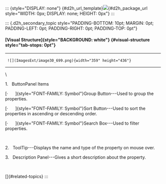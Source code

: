 ::: {style="DISPLAY: none"}
[](ms-xhelp:///?Id=d2h_url_template){#d2h_url_template}![](!package_url!){#d2h_package_url style="WIDTH: 0px; DISPLAY: none; HEIGHT: 0px"}
:::

::: {.d2h_secondary_topic style="PADDING-BOTTOM: 10pt; MARGIN: 0pt; PADDING-LEFT: 0pt; PADDING-RIGHT: 0pt; PADDING-TOP: 0pt"}
#### [Visual Structure]{style="BACKGROUND: white"} {#visual-structure style="tab-stops: 0pt"}

  -- ----------------------------------------------------------
     
     ![](ImagesExt/image30_699.png){width="359" height="436"}
  -- ----------------------------------------------------------

\

1.   ButtonPanel Items

[·      ]{style="FONT-FAMILY: Symbol"}Group Button---Used to group the properties.

[·      ]{style="FONT-FAMILY: Symbol"}Sort Button---Used to sort the properties in ascending or descending order.

[·      ]{style="FONT-FAMILY: Symbol"}Search Box---Used to filter properties.

 

2.   ToolTip---Displays the name and type of the property on mouse over.

3.   Description Panel---Gives a short description about the property.

 

[]{#related-topics}
:::
